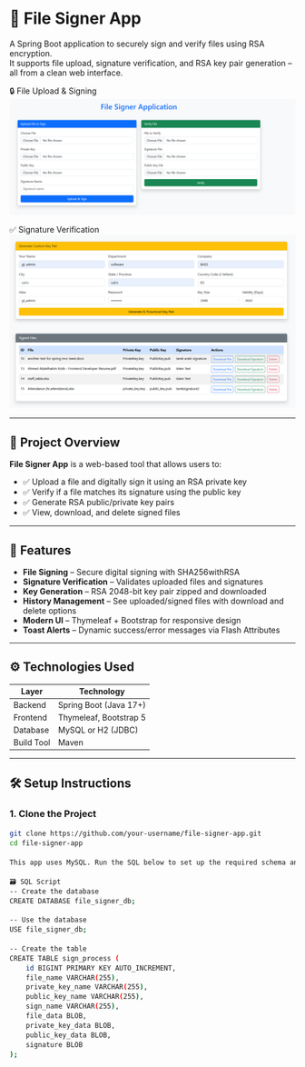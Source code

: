 # 📁 File Signer App

A Spring Boot application to securely sign and verify files using RSA encryption.  
It supports file upload, signature verification, and RSA key pair generation – all from a clean web interface.

🔒 File Upload & Signing
![📄 Upload & Sign Page](images/pic1.png)

✅ Signature Verification
![✅ Signature Verification Result](images/pic2.png)

---

## 📄 Project Overview

**File Signer App** is a web-based tool that allows users to:

- ✅ Upload a file and digitally sign it using an RSA private key  
- ✅ Verify if a file matches its signature using the public key  
- ✅ Generate RSA public/private key pairs  
- ✅ View, download, and delete signed files  

---

## 🚀 Features

- **File Signing** – Secure digital signing with SHA256withRSA
- **Signature Verification** – Validates uploaded files and signatures
- **Key Generation** – RSA 2048-bit key pair zipped and downloaded
- **History Management** – See uploaded/signed files with download and delete options
- **Modern UI** – Thymeleaf + Bootstrap for responsive design
- **Toast Alerts** – Dynamic success/error messages via Flash Attributes

---

## ⚙️ Technologies Used

| Layer         | Technology             |
|--------------|------------------------|
| Backend       | Spring Boot (Java 17+) |
| Frontend      | Thymeleaf, Bootstrap 5 |
| Database      | MySQL or H2 (JDBC)     |
| Build Tool    | Maven                  |

---

## 🛠️ Setup Instructions

### 1. Clone the Project

```bash
git clone https://github.com/your-username/file-signer-app.git
cd file-signer-app

This app uses MySQL. Run the SQL below to set up the required schema and table.

🗃️ SQL Script
-- Create the database
CREATE DATABASE file_signer_db;

-- Use the database
USE file_signer_db;

-- Create the table
CREATE TABLE sign_process (
    id BIGINT PRIMARY KEY AUTO_INCREMENT,
    file_name VARCHAR(255),
    private_key_name VARCHAR(255),
    public_key_name VARCHAR(255),
    sign_name VARCHAR(255),
    file_data BLOB,
    private_key_data BLOB,
    public_key_data BLOB,
    signature BLOB
);

